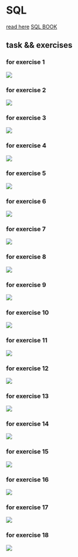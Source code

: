 # SQL
 
[read here](https://sqlbolt.com/)
[SQL BOOK ](https://landing.chartio.com/download-learn-sql)


## task && exercises

### for exercise 1 

![](sqlscreenshots/Screenshot(3).png)

### for exercise 2

![](sqlscreenshots/Screenshot(4).png)

### for exercise 3 

![](sqlscreenshots/Screenshot(5).png)

### for exercise 4 

![](sqlscreenshots/Screenshot(6).png)

### for exercise 5 

![](sqlscreenshots/Screenshot(7).png)

### for exercise 6 

![](sqlscreenshots/Screenshot(16).png)

### for exercise 7

![](sqlscreenshots/Screenshot(9).png)

### for exercise 8 

![](sqlscreenshots/Screenshot(10).png)

### for exercise 9 

![](sqlscreenshots/Screenshot(11).png)

### for exercise 10

![](sqlscreenshots/Screenshot(12).png)

### for exercise 11

![](sqlscreenshots/Screenshot(13).png)

### for exercise 12 

![](sqlscreenshots/Screenshot(14).png)


### for exercise 13 

![](sqlscreenshots/Screenshot(15).png)

### for exercise 14 

![](sqlscreenshots/Screenshot(17).png)

### for exercise 15 

![](sqlscreenshots/Screenshot(18).png)

### for exercise 16 

![](sqlscreenshots/Screenshot(19).png)

### for exercise 17 

![](sqlscreenshots/Screenshot(20).png)

### for exercise 18

![](sqlscreenshots/Screenshot(21).png)